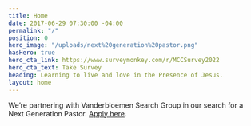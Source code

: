 ```yaml
---
title: Home
date: 2017-06-29 07:30:00 -04:00
permalink: "/"
position: 0
hero_image: "/uploads/next%20generation%20pastor.png"
hasHero: true
hero_cta_link: https://www.surveymonkey.com/r/MCCSurvey2022
hero_cta_text: Take Survey
heading: Learning to live and love in the Presence of Jesus.
layout: home
---
```


We’re partnering with Vanderbloemen Search Group in our search for a Next Generation Pastor. [Apply here](https://www.vanderbloemen.com/job/mariemont-community-church-next-generation-pastor).


